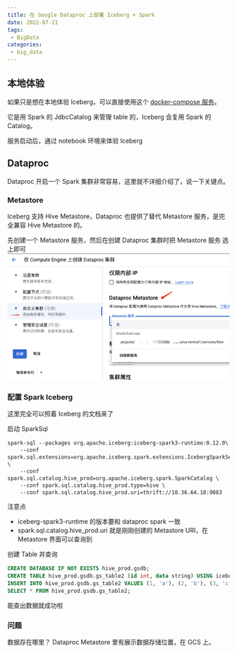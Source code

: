 ```yaml
---
title: 在 Google Dataproc 上部署 Iceberg + Spark
date: 2022-07-21
tags:
 - BigData
categories: 
 - big_data
---
```


## 本地体验
如果只是想在本地体验 Iceberg，可以直接使用这个 [docker-compose 服务](https://github.com/tabular-io/docker-spark-iceberg)。

它是用 Spark 的 JdbcCatalog 来管理 table 的，Iceberg 会复用 Spark 的 Catalog。

服务启动后，通过 notebook 环境来体验 Iceberg

## Dataproc

Dataproc 开启一个 Spark 集群非常容易，这里就不详细介绍了，说一下关键点。

### Metastore
Iceberg 支持 Hive Metastore，Dataproc 也提供了替代 Metastore 服务，是完全兼容 Hive Metastore 的。

先创建一个 Metastore 服务，然后在创建 Dataproc 集群时把 Metastore 服务 选上即可
![hive_metastore.png](./image/hive_metastore.png)

### 配置 Spark Iceberg
这里完全可以照着 Iceberg 的文档来了

启动 SparkSql
```shell
spark-sql --packages org.apache.iceberg:iceberg-spark3-runtime:0.12.0\
    --conf spark.sql.extensions=org.apache.iceberg.spark.extensions.IcebergSparkSessionExtensions \
    --conf spark.sql.catalog.hive_prod=org.apache.iceberg.spark.SparkCatalog \
    --conf spark.sql.catalog.hive_prod.type=hive \
    --conf spark.sql.catalog.hive_prod.uri=thrift://10.36.64.18:9083
```
注意点
- iceberg-spark3-runtime 的版本要和 dataproc spark 一致
- spark.sql.catalog.hive_prod.uri 就是刚刚创建的 Metastore URI，在 Metastore 界面可以查询到

创建 Table 并查询
```sql
CREATE DATABASE IF NOT EXISTS hive_prod.gsdb;
CREATE TABLE hive_prod.gsdb.gs_table2 (id int, data string) USING iceberg;
INSERT INTO hive_prod.gsdb.gs_table2 VALUES (1, 'a'), (2, 'b'), (3, 'c'), (4, 'a');
SELECT * FROM hive_prod.gsdb.gs_table2;
```

能查出数据就成功啦

### 问题
数据存在哪里？
Dataproc Metastore 里有展示数据存储位置，在 GCS 上。

